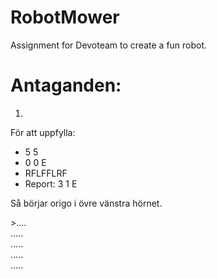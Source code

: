 # RobotMower
Assignment for Devoteam to create a fun robot.

# Antaganden:

1)
För att uppfylla:

- 5 5
- 0 0 E
- RFLFFLRF
- Report: 3 1 E

Så börjar origo i övre vänstra hörnet.

&gt;.... \
..... \
..... \
..... \
..... 

